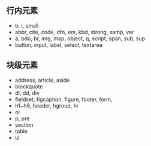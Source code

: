 ## 行内元素

- b, i, small
- abbr, cite, code, dfn, em, kbd, strong, samp, var
- a, bdo, br, img, map, object, q, script, span, sub, sup
- button, input, label, select, textarea

## 块级元素

- address, article, aside
- blockquote
- dl, dd, div
- fieldset, figcaption, figure, footer, form,
- h1~h6, header, hgroup, hr
- ol
- p, pre
- section
- table
- ul

